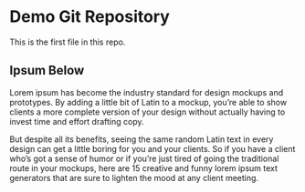 # Demo Git Repository

This is the first file in this repo.

## Ipsum Below

Lorem ipsum has become the industry standard for design mockups and prototypes. By adding a little bit of Latin to a mockup, you’re able to show clients a more complete version of your design without actually having to invest time and effort drafting copy.

But despite all its benefits, seeing the same random Latin text in every design can get a little boring for you and your clients. So if you have a client who’s got a sense of humor or if you’re just tired of going the traditional route in your mockups, here are 15 creative and funny lorem ipsum text generators that are sure to lighten the mood at any client meeting.
